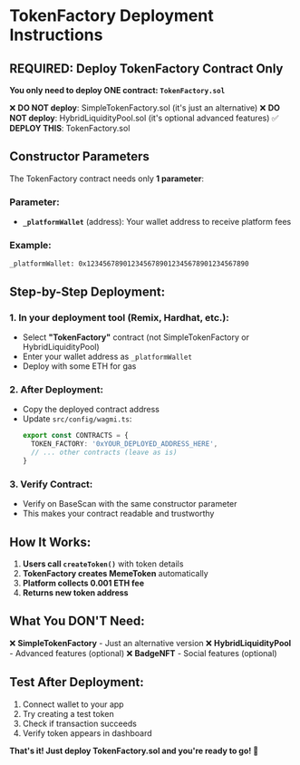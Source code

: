 # TokenFactory Deployment Instructions

## REQUIRED: Deploy TokenFactory Contract Only

**You only need to deploy ONE contract: `TokenFactory.sol`**

❌ **DO NOT deploy**: SimpleTokenFactory.sol (it's just an alternative)
❌ **DO NOT deploy**: HybridLiquidityPool.sol (it's optional advanced features)
✅ **DEPLOY THIS**: TokenFactory.sol

## Constructor Parameters

The TokenFactory contract needs only **1 parameter**:

### Parameter:
- **`_platformWallet`** (address): Your wallet address to receive platform fees

### Example:
```
_platformWallet: 0x1234567890123456789012345678901234567890
```

## Step-by-Step Deployment:

### 1. In your deployment tool (Remix, Hardhat, etc.):
- Select **"TokenFactory"** contract (not SimpleTokenFactory or HybridLiquidityPool)
- Enter your wallet address as `_platformWallet`
- Deploy with some ETH for gas

### 2. After Deployment:
- Copy the deployed contract address
- Update `src/config/wagmi.ts`:
  ```typescript
  export const CONTRACTS = {
    TOKEN_FACTORY: '0xYOUR_DEPLOYED_ADDRESS_HERE',
    // ... other contracts (leave as is)
  }
  ```

### 3. Verify Contract:
- Verify on BaseScan with the same constructor parameter
- This makes your contract readable and trustworthy

## How It Works:

1. **Users call `createToken()`** with token details
2. **TokenFactory creates MemeToken** automatically
3. **Platform collects 0.001 ETH fee**
4. **Returns new token address**

## What You DON'T Need:

❌ **SimpleTokenFactory** - Just an alternative version
❌ **HybridLiquidityPool** - Advanced features (optional)
❌ **BadgeNFT** - Social features (optional)

## Test After Deployment:

1. Connect wallet to your app
2. Try creating a test token
3. Check if transaction succeeds
4. Verify token appears in dashboard

**That's it! Just deploy TokenFactory.sol and you're ready to go! 🚀**